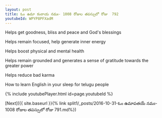 ```yaml
---
layout: post
title: ఓం ఉమా కంఠాయ నమః- 1008 రోజుల తపస్సులో రోజు  792
youtubeId: WPYP8PFXadM
---
```

 
 
Helps get goodness, bliss and peace and God's blessings
 
Helps remain focused, help generate inner energy 
 
Helps boost physical and mental health 
 
Helps remain grounded and generates a sense of gratitude towards the greater power 
 
Helps reduce bad karma
 
How to learn English in your sleep for telugu people
 
 
 
 


{% include youtubePlayer.html id=page.youtubeId %}
 
[Next]({{ site.baseurl }}{% link split1/_posts/2016-10-31-ఓం ఉమాపతయే నమః- 1008 రోజుల తపస్సులో రోజు  791.md%})
 
